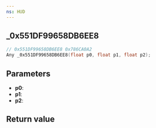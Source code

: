 ```yaml
---
ns: HUD
---
```

## _0x551DF99658DB6EE8

```c
// 0x551DF99658DB6EE8 0x786CA0A2
Any _0x551DF99658DB6EE8(float p0, float p1, float p2);
```


## Parameters
* **p0**: 
* **p1**: 
* **p2**: 

## Return value
